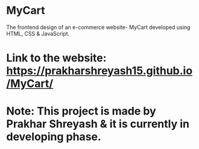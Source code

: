 # MyCart

The frontend design of an e-commerce website- MyCart developed using HTML, CSS & JavaScript.

# Link to the website: https://prakharshreyash15.github.io/MyCart/

# Note: This project is made by Prakhar Shreyash & it is currently in developing phase.

